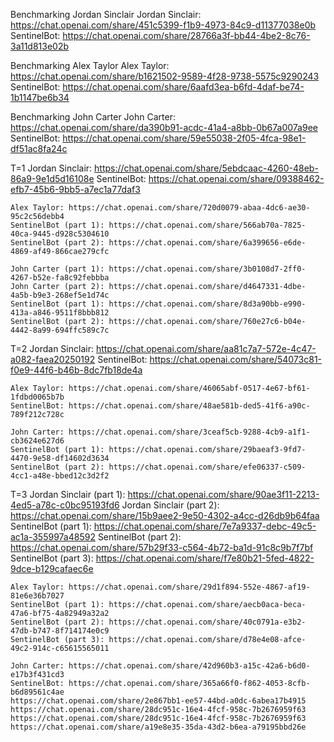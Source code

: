 Benchmarking Jordan Sinclair
    Jordan Sinclair: https://chat.openai.com/share/451c5399-f1b9-4973-84c9-d11377038e0b
    SentinelBot: https://chat.openai.com/share/28766a3f-bb44-4be2-8c76-3a11d813e02b

Benchmarking Alex Taylor
    Alex Taylor: https://chat.openai.com/share/b1621502-9589-4f28-9738-5575c9290243
    SentinelBot: https://chat.openai.com/share/6aafd3ea-b6fd-4daf-be74-1b1147be6b34

Benchmarking John Carter
    John Carter: https://chat.openai.com/share/da390b91-acdc-41a4-a8bb-0b67a007a9ee
    SentinelBot: https://chat.openai.com/share/59e55038-2f05-4fca-98e1-df51ac8fa24c

T=1
    Jordan Sinclair: https://chat.openai.com/share/5ebdcaac-4260-48eb-86a9-9e1d5d16108e
    SentinelBot: https://chat.openai.com/share/09388462-efb7-45b6-9bb5-a7ec1a77daf3
    
    Alex Taylor: https://chat.openai.com/share/720d0079-abaa-4dc6-ae30-95c2c56debb4
    SentinelBot (part 1): https://chat.openai.com/share/566ab70a-7825-40ca-9445-d928c5304610
    SentinelBot (part 2): https://chat.openai.com/share/6a399656-e6de-4869-af49-866cae279cfc

    John Carter (part 1): https://chat.openai.com/share/3b0108d7-2ff0-4267-b52e-fa8c92febbba
    John Carter (part 2): https://chat.openai.com/share/d4647331-4dbe-4a5b-b9e3-268ef5e1d74c
    SentinelBot (part 1): https://chat.openai.com/share/8d3a90bb-e990-413a-a846-9511f8bbb812
    SentinelBot (part 2): https://chat.openai.com/share/760e27c6-b04e-4442-8a99-694ffc589c7c


T=2
    Jordan Sinclair: https://chat.openai.com/share/aa81c7a7-572e-4c47-a082-faea20250192
    SentinelBot: https://chat.openai.com/share/54073c81-f0e9-44f6-b46b-8dc7fb18de4a
    
    Alex Taylor: https://chat.openai.com/share/46065abf-0517-4e67-bf61-1fdbd0065b7b
    SentinelBot: https://chat.openai.com/share/48ae581b-ded5-41f6-a90c-789f212c728c

    John Carter: https://chat.openai.com/share/3ceaf5cb-9288-4cb9-a1f1-cb3624e627d6
    SentinelBot (part 1): https://chat.openai.com/share/29baeaf3-9fd7-4470-9e58-df14602d3634
    SentinelBot (part 2): https://chat.openai.com/share/efe06337-c509-4cc1-a48e-bbed12c3d2f2


T=3
    Jordan Sinclair  (part 1): https://chat.openai.com/share/90ae3f11-2213-4ed5-a78c-c0bc95193fd6
    Jordan Sinclair  (part 2): https://chat.openai.com/share/15b9aee2-9e50-4302-a4cc-d26db9b64faa
    SentinelBot  (part 1): https://chat.openai.com/share/7e7a9337-debc-49c5-ac1a-355997a48592
    SentinelBot  (part 2): https://chat.openai.com/share/57b29f33-c564-4b72-ba1d-91c8c9b7f7bf
    SentinelBot  (part 3): https://chat.openai.com/share/f7e80b21-5fed-4822-9dce-b129cafaec6e
    
    Alex Taylor: https://chat.openai.com/share/29d1f894-552e-4867-af19-81e6e36b7027
    SentinelBot (part 1): https://chat.openai.com/share/aecb0aca-beca-47a6-bf75-4a82949a32a2
    SentinelBot (part 2): https://chat.openai.com/share/40c0791a-e3b2-47db-b747-8f714174e0c9
    SentinelBot (part 3): https://chat.openai.com/share/d78e4e08-afce-49c2-914c-c65615565011

    John Carter: https://chat.openai.com/share/42d960b3-a15c-42a6-b6d0-e17b3f431cd3
    SentinelBot: https://chat.openai.com/share/365a66f0-f862-4053-8cfb-b6d89561c4ae
    https://chat.openai.com/share/2e867bb1-ee57-44bd-a0dc-6abea17b4915
    https://chat.openai.com/share/28dc951c-16e4-4fcf-958c-7b2676959f63
    https://chat.openai.com/share/28dc951c-16e4-4fcf-958c-7b2676959f63
    https://chat.openai.com/share/a19e8e35-35da-43d2-b6ea-a79195bbd26e
